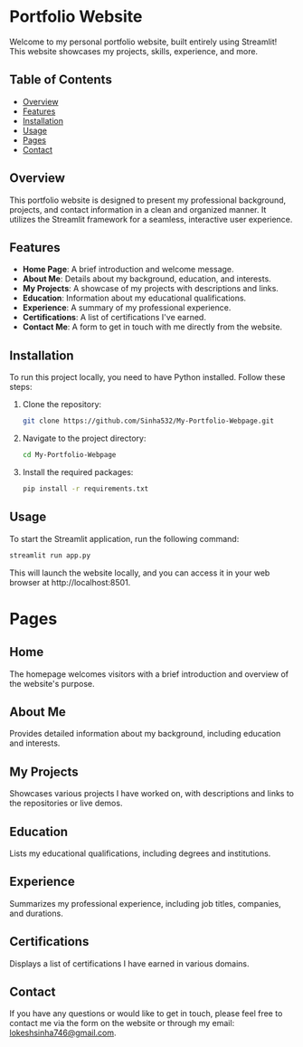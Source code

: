# Portfolio Website

Welcome to my personal portfolio website, built entirely using Streamlit! This website showcases my projects, skills, experience, and more.

## Table of Contents
- [Overview](#overview)
- [Features](#features)
- [Installation](#installation)
- [Usage](#usage)
- [Pages](#pages)
- [Contact](#contact)

## Overview
This portfolio website is designed to present my professional background, projects, and contact information in a clean and organized manner. It utilizes the Streamlit framework for a seamless, interactive user experience.

## Features
- **Home Page**: A brief introduction and welcome message.
- **About Me**: Details about my background, education, and interests.
- **My Projects**: A showcase of my projects with descriptions and links.
- **Education**: Information about my educational qualifications.
- **Experience**: A summary of my professional experience.
- **Certifications**: A list of certifications I've earned.
- **Contact Me**: A form to get in touch with me directly from the website.

## Installation
To run this project locally, you need to have Python installed. Follow these steps:

1. Clone the repository:
    ```bash
    git clone https://github.com/Sinha532/My-Portfolio-Webpage.git
    ```
2. Navigate to the project directory:
    ```bash
    cd My-Portfolio-Webpage
    ```
3. Install the required packages:
    ```bash
    pip install -r requirements.txt
    ```

## Usage
To start the Streamlit application, run the following command:
```bash
streamlit run app.py
```
This will launch the website locally, and you can access it in your web browser at http://localhost:8501.

# Pages
## Home
The homepage welcomes visitors with a brief introduction and overview of the website's purpose.

## About Me
Provides detailed information about my background, including education and interests.

## My Projects
Showcases various projects I have worked on, with descriptions and links to the repositories or live demos.

## Education
Lists my educational qualifications, including degrees and institutions.

## Experience
Summarizes my professional experience, including job titles, companies, and durations.

## Certifications
Displays a list of certifications I have earned in various domains.

## Contact
If you have any questions or would like to get in touch, please feel free to contact me via the form on the website or through my email: lokeshsinha746@gmail.com.

